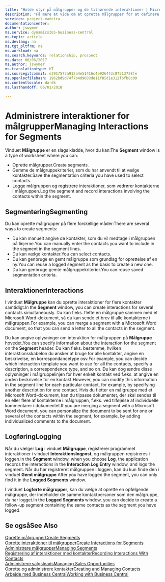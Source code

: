 ```yaml
---
title: "Holde styr på målgrupper og de tilhørende interaktioner | Microsoft Docs"
description: "Få mere at vide om at oprette målgrupper for at definere grupper af kontaktpersoner og angive interaktioner for målgrupper."
services: project-madeira
documentationcenter: 
author: jswymer
ms.service: dynamics365-business-central
ms.topic: article
ms.devlang: na
ms.tgt_pltfrm: na
ms.workload: na
ms.search.keywords: relationship, prospect
ms.date: 06/06/2017
ms.author: jswymer
ms.translationtype: HT
ms.sourcegitcommit: e3917573a912a4e51416c4e926443c87513728fe
ms.openlocfilehash: 1962bd9d74f7b4d9600de11f85d1e312f6fb8c09
ms.contentlocale: da-dk
ms.lasthandoff: 06/01/2018

---
```

# <a name="managing-interactions-for-segments"></a><span data-ttu-id="9ee30-103">Administrere interaktioner for målgrupper</span><span class="sxs-lookup"><span data-stu-id="9ee30-103">Managing Interactions for Segments</span></span>
<span data-ttu-id="9ee30-104">Vinduet **Målgruppe** er en slags kladde, hvor du kan:</span><span class="sxs-lookup"><span data-stu-id="9ee30-104">The **Segment** window is a type of worksheet where you can:</span></span>

* <span data-ttu-id="9ee30-105">Oprette målgrupper.</span><span class="sxs-lookup"><span data-stu-id="9ee30-105">Create segments.</span></span>
* <span data-ttu-id="9ee30-106">Gemme de målgruppekriterier, som du har anvendt til at vælge kontakter.</span><span class="sxs-lookup"><span data-stu-id="9ee30-106">Save the segmentation criteria you have used to select contacts.</span></span>
* <span data-ttu-id="9ee30-107">Logge målgruppen og registrere interaktioner, som vedrører kontakterne i målgruppen.</span><span class="sxs-lookup"><span data-stu-id="9ee30-107">Log the segment and record interactions involving the contacts within the segment.</span></span>

## <a name="segmenting"></a><span data-ttu-id="9ee30-108">Segmentering</span><span class="sxs-lookup"><span data-stu-id="9ee30-108">Segmenting</span></span>
<span data-ttu-id="9ee30-109">Du kan oprette målgrupper på flere forskellige måder:</span><span class="sxs-lookup"><span data-stu-id="9ee30-109">There are several ways to create segments:</span></span>

* <span data-ttu-id="9ee30-110">Du kan manuelt angive de kontakter, som du vil medtage i målgruppen på linjerne.</span><span class="sxs-lookup"><span data-stu-id="9ee30-110">You can manually enter the contacts you want to include in the segment in the segment lines.</span></span>
* <span data-ttu-id="9ee30-111">Du kan vælge kontakter.</span><span class="sxs-lookup"><span data-stu-id="9ee30-111">You can select contacts.</span></span>
* <span data-ttu-id="9ee30-112">Du kan genbruge en gemt målgruppe som grundlag for oprettelse af en ny.</span><span class="sxs-lookup"><span data-stu-id="9ee30-112">You can reuse a logged segment as the basis to create a new one.</span></span>
* <span data-ttu-id="9ee30-113">Du kan genbruge gemte målgruppekriterier.</span><span class="sxs-lookup"><span data-stu-id="9ee30-113">You can reuse saved segmentation criteria.</span></span>

## <a name="interactions"></a><span data-ttu-id="9ee30-114">Interaktioner</span><span class="sxs-lookup"><span data-stu-id="9ee30-114">Interactions</span></span>
<span data-ttu-id="9ee30-115">I vinduet **Målgruppe** kan du oprette interaktioner for flere kontakter samtidigt.</span><span class="sxs-lookup"><span data-stu-id="9ee30-115">In the **Segment** window, you can create interactions for several contacts simultaneously.</span></span> <span data-ttu-id="9ee30-116">Du kan f.eks. flette en målgruppe sammen med et Microsoft Word-dokument, så du kan sende et brev til alle kontakterne i målgruppen.</span><span class="sxs-lookup"><span data-stu-id="9ee30-116">For example, you can merge a segment with a Microsoft Word document, so that you can send a letter to all the contacts in the segment.</span></span>

<span data-ttu-id="9ee30-117">Du kan angive oplysninger om interaktion for målgruppen på **Målgruppe** hovedet.</span><span class="sxs-lookup"><span data-stu-id="9ee30-117">You can specify information about the interaction for the segment on the **Segment** header.</span></span> <span data-ttu-id="9ee30-118">Du kan f.eks. bestemme, hvilken interaktionsskabelon du ønsker at bruge for alle kontakter, angive en beskrivelse, en korrespondancetype osv.</span><span class="sxs-lookup"><span data-stu-id="9ee30-118">For example, you can decide which interaction template you want to use for all the contacts, specify a description, a correspondence type, and so on.</span></span> <span data-ttu-id="9ee30-119">Du kan dog ændre disse oplysninger i målgruppelinjen for hver enkelt kontakt ved f.eks. at angive en anden beskrivelse for en kontakt.</span><span class="sxs-lookup"><span data-stu-id="9ee30-119">However, you can modify this information in the segment line for each particular contact, for example, by specifying another description for one contact.</span></span> <span data-ttu-id="9ee30-120">Hvis du fletter en målgruppe med et Microsoft Word-dokument, kan du tilpasse dokumentet, der skal sendes til en eller flere af kontakterne i målgruppen, f.eks. ved tilføjelse af individuelle kommentarer i dokumentet.</span><span class="sxs-lookup"><span data-stu-id="9ee30-120">If you are merging a segment with a Microsoft Word document, you can personalize the document to be sent for one or several of the contacts within the segment, for example, by adding individualized comments to the document.</span></span>

## <a name="logging"></a><span data-ttu-id="9ee30-121">Logføring</span><span class="sxs-lookup"><span data-stu-id="9ee30-121">Logging</span></span>
<span data-ttu-id="9ee30-122">Når du vælger **Log** i vinduet **Målgruppe**, registrerer programmet interaktioner i vinduet **Interaktionslogpost**, og målgruppen registreres i loggen.</span><span class="sxs-lookup"><span data-stu-id="9ee30-122">In the **Segment** window, when you choose **Log**, the application records the interactions in the **Interaction Log Entry** window, and logs the segment.</span></span> <span data-ttu-id="9ee30-123">Når du har registreret målgruppen i loggen, kan du kun finde den i vinduet **Gemt målgruppe**.</span><span class="sxs-lookup"><span data-stu-id="9ee30-123">After you have logged the segment, you can only find it in the **Logged Segments** window.</span></span>

<span data-ttu-id="9ee30-124">I vinduet **Logførte målgrupper**, kan du vælge at oprette en opfølgende målgruppe, der indeholder de samme kontaktpersoner som den målgruppe, du har logget.</span><span class="sxs-lookup"><span data-stu-id="9ee30-124">In the **Logged Segments** window, you can decide to create a follow-up segment containing the same contacts as the segment you have logged.</span></span>

## <a name="see-also"></a><span data-ttu-id="9ee30-125">Se også</span><span class="sxs-lookup"><span data-stu-id="9ee30-125">See Also</span></span>
[<span data-ttu-id="9ee30-126">Oprette målgrupper</span><span class="sxs-lookup"><span data-stu-id="9ee30-126">Create Segments</span></span>](marketing-how-create-segment.md)  
[<span data-ttu-id="9ee30-127">Oprette interaktioner til målgrupper</span><span class="sxs-lookup"><span data-stu-id="9ee30-127">Create Interactions for Segments</span></span>](marketing-how-create-interactions.md)  
[<span data-ttu-id="9ee30-128">Administrere målgrupper</span><span class="sxs-lookup"><span data-stu-id="9ee30-128">Managing Segments</span></span>](marketing-segments.md)  
[<span data-ttu-id="9ee30-129">Registrering af interaktioner med kontakter</span><span class="sxs-lookup"><span data-stu-id="9ee30-129">Recording Interactions With Contacts</span></span>](marketing-interactions.md)  
[<span data-ttu-id="9ee30-130">Administrere salgsleads</span><span class="sxs-lookup"><span data-stu-id="9ee30-130">Managing Sales Opportunities</span></span>](marketing-manage-sales-opportunities.md)  
[<span data-ttu-id="9ee30-131">Oprette og administrere kontakter</span><span class="sxs-lookup"><span data-stu-id="9ee30-131">Creating and Managing Contacts</span></span>](marketing-contacts.md)  
[<span data-ttu-id="9ee30-132">Arbejde med Business Central</span><span class="sxs-lookup"><span data-stu-id="9ee30-132">Working with Business Central</span></span>](ui-work-product.md)

